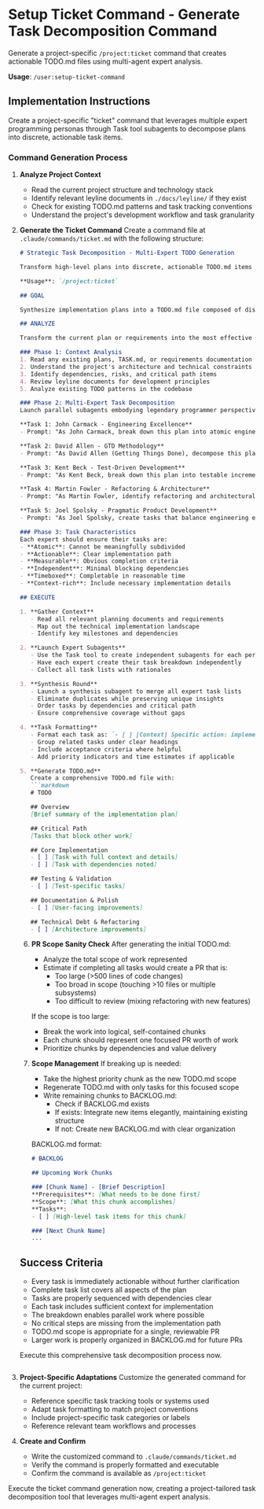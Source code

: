 # Setup Ticket Command - Generate Task Decomposition Command

Generate a project-specific `/project:ticket` command that creates actionable TODO.md files using multi-agent expert analysis.

**Usage**: `/user:setup-ticket-command`

## Implementation Instructions

Create a project-specific "ticket" command that leverages multiple expert programming personas through Task tool subagents to decompose plans into discrete, actionable task items.

### Command Generation Process

1. **Analyze Project Context**
   - Read the current project structure and technology stack
   - Identify relevant leyline documents in `./docs/leyline/` if they exist
   - Check for existing TODO.md patterns and task tracking conventions
   - Understand the project's development workflow and task granularity

2. **Generate the Ticket Command**
   Create a command file at `.claude/commands/ticket.md` with the following structure:

   ```markdown
   # Strategic Task Decomposition - Multi-Expert TODO Generation

   Transform high-level plans into discrete, actionable TODO.md items using legendary programmer perspectives.

   **Usage**: `/project:ticket`

   ## GOAL

   Synthesize implementation plans into a TODO.md file composed of discrete, well-defined, narrowly scoped, highly detailed, context-rich, atomic and actionable task items.

   ## ANALYZE

   Transform the current plan or requirements into the most effective task breakdown possible.

   ### Phase 1: Context Analysis
   1. Read any existing plans, TASK.md, or requirements documentation
   2. Understand the project's architecture and technical constraints
   3. Identify dependencies, risks, and critical path items
   4. Review leyline documents for development principles
   5. Analyze existing TODO patterns in the codebase

   ### Phase 2: Multi-Expert Task Decomposition
   Launch parallel subagents embodying legendary programmer perspectives using the Task tool. Make sure each one only conducts research and investigations and brainstorms, and outputs all responses directly to chat -- they should not make code changes and they should not use plan mode:

   **Task 1: John Carmack - Engineering Excellence**
   - Prompt: "As John Carmack, break down this plan into atomic engineering tasks. Focus on algorithmic clarity, performance considerations, and first principles. Each task should be technically precise and implementation-focused. What are the most fundamental units of work?"

   **Task 2: David Allen - GTD Methodology**
   - Prompt: "As David Allen (Getting Things Done), decompose this plan into next actions that are concrete, actionable, and context-specific. Each task should have a clear 'done' state and be executable without further planning. Focus on removing ambiguity."

   **Task 3: Kent Beck - Test-Driven Development**
   - Prompt: "As Kent Beck, break down this plan into testable increments. Each task should represent a verifiable behavior change. Structure tasks to enable test-first development and continuous integration."

   **Task 4: Martin Fowler - Refactoring & Architecture**
   - Prompt: "As Martin Fowler, identify refactoring and architectural tasks. Break down the work to maintain clean architecture, enable incremental improvements, and prevent technical debt accumulation."

   **Task 5: Joel Spolsky - Pragmatic Product Development**
   - Prompt: "As Joel Spolsky, create tasks that balance engineering excellence with shipping. Include tasks for documentation, edge cases, user experience polish, and practical deployment considerations."

   ### Phase 3: Task Characteristics
   Each expert should ensure their tasks are:
   - **Atomic**: Cannot be meaningfully subdivided
   - **Actionable**: Clear implementation path
   - **Measurable**: Obvious completion criteria
   - **Independent**: Minimal blocking dependencies
   - **Timeboxed**: Completable in reasonable time
   - **Context-rich**: Include necessary implementation details

   ## EXECUTE

   1. **Gather Context**
      - Read all relevant planning documents and requirements
      - Map out the technical implementation landscape
      - Identify key milestones and dependencies

   2. **Launch Expert Subagents**
      - Use the Task tool to create independent subagents for each perspective
      - Have each expert create their task breakdown independently
      - Collect all task lists with rationales

   3. **Synthesis Round**
      - Launch a synthesis subagent to merge all expert task lists
      - Eliminate duplicates while preserving unique insights
      - Order tasks by dependencies and critical path
      - Ensure comprehensive coverage without gaps

   4. **Task Formatting**
      - Format each task as: `- [ ] [Context] Specific action: implementation details`
      - Group related tasks under clear headings
      - Include acceptance criteria where helpful
      - Add priority indicators and time estimates if applicable

   5. **Generate TODO.md**
      Create a comprehensive TODO.md file with:
      ```markdown
      # TODO

      ## Overview
      [Brief summary of the implementation plan]

      ## Critical Path
      [Tasks that block other work]

      ## Core Implementation
      - [ ] [Task with full context and details]
      - [ ] [Task with dependencies noted]

      ## Testing & Validation
      - [ ] [Test-specific tasks]

      ## Documentation & Polish
      - [ ] [User-facing improvements]

      ## Technical Debt & Refactoring
      - [ ] [Architecture improvements]
      ```

   6. **PR Scope Sanity Check**
      After generating the initial TODO.md:
      - Analyze the total scope of work represented
      - Estimate if completing all tasks would create a PR that is:
        * Too large (>500 lines of code changes)
        * Too broad in scope (touching >10 files or multiple subsystems)
        * Too difficult to review (mixing refactoring with new features)

      If the scope is too large:
      - Break the work into logical, self-contained chunks
      - Each chunk should represent one focused PR worth of work
      - Prioritize chunks by dependencies and value delivery

   7. **Scope Management**
      If breaking up is needed:
      - Take the highest priority chunk as the new TODO.md scope
      - Regenerate TODO.md with only tasks for this focused scope
      - Write remaining chunks to BACKLOG.md:
        * Check if BACKLOG.md exists
        * If exists: Integrate new items elegantly, maintaining existing structure
        * If not: Create new BACKLOG.md with clear organization

      BACKLOG.md format:
      ```markdown
      # BACKLOG

      ## Upcoming Work Chunks

      ### [Chunk Name] - [Brief Description]
      **Prerequisites**: [What needs to be done first]
      **Scope**: [What this chunk accomplishes]
      **Tasks**:
      - [ ] [High-level task items for this chunk]

      ### [Next Chunk Name]
      ...
      ```

   ## Success Criteria

   - Every task is immediately actionable without further clarification
   - Complete task list covers all aspects of the plan
   - Tasks are properly sequenced with dependencies clear
   - Each task includes sufficient context for implementation
   - The breakdown enables parallel work where possible
   - No critical steps are missing from the implementation path
   - TODO.md scope is appropriate for a single, reviewable PR
   - Larger work is properly organized in BACKLOG.md for future PRs

   Execute this comprehensive task decomposition process now.
   ```

3. **Project-Specific Adaptations**
   Customize the generated command for the current project:
   - Reference specific task tracking tools or systems used
   - Adapt task formatting to match project conventions
   - Include project-specific task categories or labels
   - Reference relevant team workflows and processes

4. **Create and Confirm**
   - Write the customized command to `.claude/commands/ticket.md`
   - Verify the command is properly formatted and executable
   - Confirm the command is available as `/project:ticket`

Execute the ticket command generation now, creating a project-tailored task decomposition tool that leverages multi-agent expert analysis.
